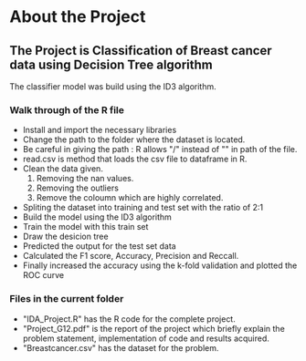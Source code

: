 # About the Project
## The Project is Classification of Breast cancer data using Decision Tree algorithm
The classifier model was build using the ID3 algorithm.
### Walk through of the R file
- Install and import the necessary libraries
- Change the path to the folder where the dataset is located.
- Be careful in giving the path : R allows "/" instead of "\" in path of the file.
- read.csv is method that loads the csv file to dataframe in R.
- Clean the data given.
    1. Removing the nan values.
    2. Removing the outliers
    3. Remove the coloumn which are highly correlated.
- Spliting the dataset into training and test set with the ratio of 2:1
- Build the model using the ID3 algorithm 
- Train the model with this train set
- Draw the desicion tree
- Predicted the output for the test set data
- Calculated the F1 score, Accuracy, Precision and Reccall.
- Finally increased the accuracy using the k-fold validation and plotted the ROC curve 
### Files in the current folder
- "IDA_Project.R" has the R code for the complete project.
- "Project_G12.pdf" is the report of the project which briefly explain the problem statement, implementation of code and results acquired.
- "Breastcancer.csv" has the dataset for the problem. 

